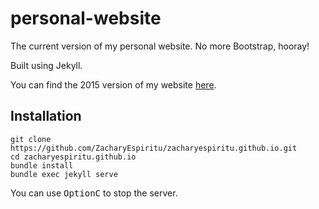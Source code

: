 # personal-website
The current version of my personal website. No more Bootstrap, hooray!

Built using Jekyll.

You can find the 2015 version of my website [here](https://github.com/ZacharyEspiritu/2015-website).

## Installation

```
git clone https://github.com/ZacharyEspiritu/zacharyespiritu.github.io.git
cd zacharyespiritu.github.io
bundle install
bundle exec jekyll serve
```

You can use <kbd>Option</kbd><kbd>C</kbd> to stop the server.
